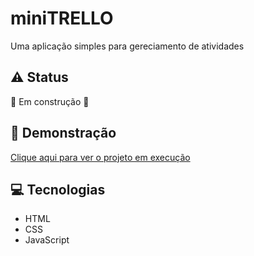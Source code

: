 # miniTRELLO

Uma aplicação simples para gereciamento de atividades

## :warning: Status
:construction: Em construção :construction:

## :rocket: Demonstração
<a href="https://douglasleal.github.io/mini-trello/">Clique aqui para ver o projeto em execução</a>

## :computer: Tecnologias
* HTML
* CSS
* JavaScript

